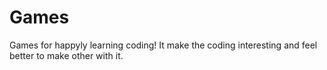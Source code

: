 # Games
Games for happyly learning coding!
It make the coding interesting and feel better to make other with it.

